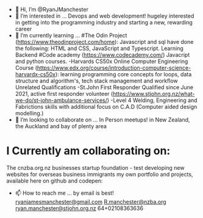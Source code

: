 - 👋 Hi, I’m @RyanJManchester
- 👀 I’m interested in ...
Devops and web development! hugeley interested in getting into the programming industry and starting a new, rewarding career
- 🌱 I’m currently learning ...
#The Odin Project (https://www.theodinproject.com/home):
  Javascript and sql
  have done the following: HTML and CSS, JavaScript and Typescript. Learning Backend
#Code academy (https://www.codecademy.com/)
 Javacript and python courses.
 -Harvards CS50x Online Computer Engineering Course (https://www.edx.org/course/introduction-computer-science-harvardx-cs50x):
 learning programming core concepts for loops, data structure and algorithm's, tech stack management and workflow
Unrelated Qualifications
-St.John First Responder Qualified since June 2021, active first responder volunteer
(https://www.stjohn.org.nz/what-we-do/st-john-ambulance-services/)
-Level 4 Welding, Engineering and Fabrictions skills with additional focus on C.A.D (Computer aided design modelling.)
- 💞️ I’m looking to collaborate on ...
In Person meetups! in New Zealand, the Auckland and bay of plenty area
# I Currently am collaborating on:
   The cnzba.org.nz businesses startup foundation - test developing new websites for overseas business immigrants
   my own portfolio and projects, available here on github and codepen:
- 📫 How to reach me ...
by email is best!
ryanjamesmanchester@gmail.com
R.manchester@nzba.org
ryan.manchester@stjohn.org.nz
64+02108363636

<!---
RyanJManchester/RyanJManchester is a ✨ special ✨ repository because its `README.md` (this file) appears on your GitHub profile.
You can click the Preview link to take a look at your changes.
--->

